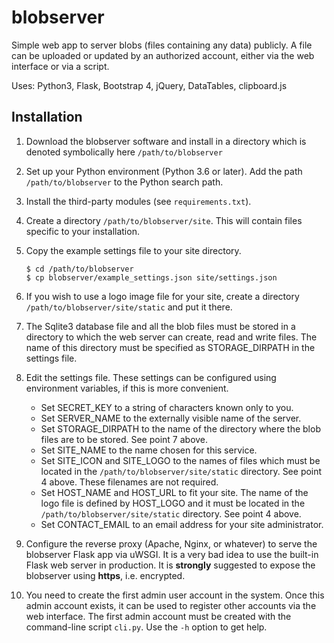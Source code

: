 # blobserver

Simple web app to server blobs (files containing any data) publicly. A
file can be uploaded or updated by an authorized account, either via
the web interface or via a script.

Uses: Python3, Flask, Bootstrap 4, jQuery, DataTables, clipboard.js

## Installation

1. Download the blobserver software and install in a directory
   which is denoted symbolically here `/path/to/blobserver`

2. Set up your Python environment (Python 3.6 or later). Add
   the path `/path/to/blobserver` to the Python search path.

3. Install the third-party modules (see `requirements.txt`).

4. Create a directory `/path/to/blobserver/site`. This will contain
   files specific to your installation.

5. Copy the example settings file to your site directory.
   ```
   $ cd /path/to/blobserver
   $ cp blobserver/example_settings.json site/settings.json
   ```

6. If you wish to use a logo image file for your site, create
   a directory `/path/to/blobserver/site/static` and put it there.

7. The Sqlite3 database file and all the blob files must be stored
   in a directory to which the web server can create, read and write files.
   The name of this directory must be specified as STORAGE_DIRPATH in
   the settings file.

8. Edit the settings file. These settings can be configured using
   environment variables, if this is more convenient.
   - Set SECRET_KEY to a string of characters known only to you.
   - Set SERVER_NAME to the externally visible name of the server.
   - Set STORAGE_DIRPATH to the name of the directory where the
     blob files are to be stored. See point 7 above.
   - Set SITE_NAME to the name chosen for this service.
   - Set SITE_ICON and SITE_LOGO to the names of files which must be
     located in the `/path/to/blobserver/site/static` directory.
     See point 4 above. These filenames are not required.
   - Set HOST_NAME and HOST_URL to fit your site. The name of the
     logo file is defined by HOST_LOGO and it must be located in the
     `/path/to/blobserver/site/static` directory. See point 4 above.
   - Set CONTACT_EMAIL to an email address for your site administrator.

9. Configure the reverse proxy (Apache, Nginx, or whatever) to serve
   the blobserver Flask app via uWSGI. It is a very bad idea to use
   the built-in Flask web server in production. It is **strongly**
   suggested to expose the blobserver using **https**, i.e. encrypted.

10. You need to create the first admin user account in the system.
    Once this admin account exists, it can be used to register other
    accounts via the web interface.  The first admin account must be
    created with the command-line script `cli.py`. Use the `-h` option
    to get help.
